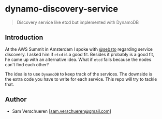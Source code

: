 # dynamo-discovery-service

> Discovery service like etcd but implemented with DynamoDB

## Introduction

At the AWS Summit in Amsterdam I spoke with [@sebsto](https://twitter.com/sebsto) regarding service discovery. I asked him if `etcd` is a good fit. Besides it probably is a good fit, he came up with an alternative idea. What if `etcd` fails because the nodes can't find each other?

The idea is to use `DynamoDB` to keep track of the services. The downside is the extra code you have to write for each service. This repo will try to tackle that.

## Author

- Sam Verschueren [<sam.verschueren@gmail.com>]
